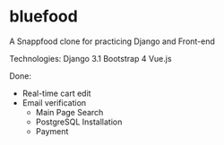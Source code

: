 # bluefood
A Snappfood clone for practicing Django and Front-end 

Technologies:
Django 3.1
Bootstrap 4
Vue.js

Done:
* Real-time cart edit
* Email verification 
  - Main Page Search 
  - PostgreSQL Installation 
  - Payment
